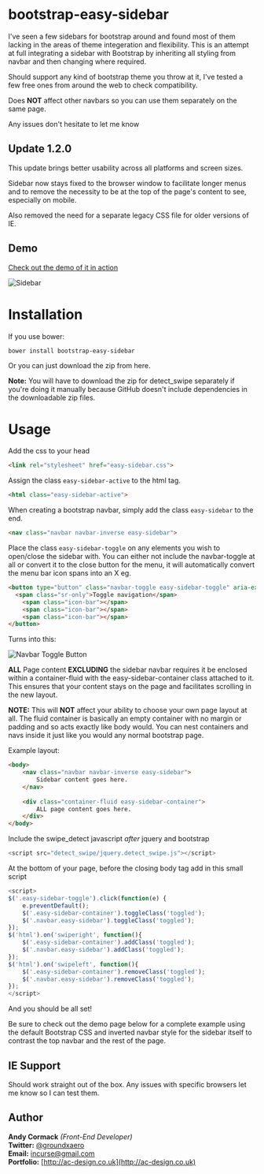 # bootstrap-easy-sidebar

I've seen a few sidebars for bootstrap around and found most of them lacking in the areas of theme integeration and flexibility.
This is an attempt at full integrating a sidebar with Bootstrap by inheriting all styling from navbar and then changing where required.

Should support any kind of bootstrap theme you throw at it, I've tested a few free ones from around the web to check compatibility.

Does **NOT** affect other navbars so you can use them separately on the same page.

Any issues don't hesitate to let me know

## Update 1.2.0

This update brings better usability across all platforms and screen sizes.

Sidebar now stays fixed to the browser window to facilitate longer menus
and to remove the necessity to be at the top of the page's content to
see, especially on mobile.

Also removed the need for a separate legacy CSS file for older versions
of IE.

## Demo
[Check out the demo of it in action](http://groundxaero.github.io/bootstrap-easy-sidebar/)

![Sidebar](http://groundxaero.github.io/bootstrap-easy-sidebar/readme-images/sidebar.jpg)

# Installation
If you use bower:
```
bower install bootstrap-easy-sidebar
```

Or you can just download the zip from here.

**Note:** You will have to download the zip for detect_swipe separately if you're doing it manually because GitHub doesn't include dependencies in the downloadable zip files.

# Usage
Add the css to your head
```html
<link rel="stylesheet" href="easy-sidebar.css">
```
Assign the class ```easy-sidebar-active``` to the html tag.
```html
<html class="easy-sidebar-active">
```
When creating a bootstrap navbar, simply add the class ```easy-sidebar``` to the end.
```html
<nav class="navbar navbar-inverse easy-sidebar">
```
Place the class ```easy-sidebar-toggle``` on any elements you wish to open/close the sidebar with.
You can either not include the navbar-toggle at all or convert it to the close button for the menu, it will automatically convert the menu bar icon spans into an X eg.
```html
<button type="button" class="navbar-toggle easy-sidebar-toggle" aria-expanded="false">
  <span class="sr-only">Toggle navigation</span>
	<span class="icon-bar"></span>
	<span class="icon-bar"></span>
	<span class="icon-bar"></span>
</button>
```
Turns into this: 

![Navbar Toggle Button](http://groundxaero.github.io/bootstrap-easy-sidebar/readme-images/navbar-button.jpg)

**ALL** Page content **EXCLUDING** the sidebar navbar requires it be enclosed within a container-fluid with the easy-sidebar-container class attached to it. This ensures that your content stays on the page and facilitates scrolling in the new layout.

**NOTE:** This will **NOT** affect your ability to choose your own page layout at all. The fluid container is basically an empty container with no margin or padding and so acts exactly like body would. You can nest containers and navs inside it just like you would any normal bootstrap page.

Example layout:
```html
<body>
	<nav class="navbar navbar-inverse easy-sidebar">
		Sidebar content goes here.
	</nav>
	
	<div class="container-fluid easy-sidebar-container">
		ALL page content goes here.
	</div>
</body>
```

Include the swipe_detect javascript *after* jquery and bootstrap

````Javascript
<script src="detect_swipe/jquery.detect_swipe.js"></script>  
````

At the bottom of your page, before the closing body tag add in this small script

```javascript
<script>
$('.easy-sidebar-toggle').click(function(e) {
	e.preventDefault();
	$('.easy-sidebar-container').toggleClass('toggled');
	$('.navbar.easy-sidebar').toggleClass('toggled');
});
$('html').on('swiperight', function(){
	$('.easy-sidebar-container').addClass('toggled');
	$('.navbar.easy-sidebar').addClass('toggled');
});
$('html').on('swipeleft', function(){
	$('.easy-sidebar-container').removeClass('toggled');
	$('.navbar.easy-sidebar').removeClass('toggled');
});
</script>
```
And you should be all set!

Be sure to check out the demo page below for a complete example using the default Bootstrap CSS and inverted navbar style for the sidebar itself to contrast the top navbar and the rest of the page.

## IE Support

Should work straight out of the box. Any issues with specific browsers let me know so I can test them.

## Author
**Andy Cormack** *(Front-End Developer)*<br>
**Twitter:** [@groundxaero](https://www.twitter.com/groundxaero)<br>
**Email:** incurse@gmail.com<br>
**Portfolio:** [http://ac-design.co.uk](http://ac-design.co.uk)
